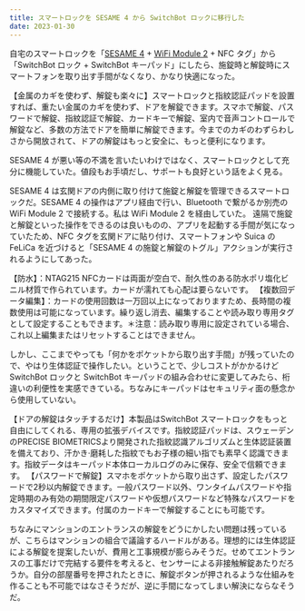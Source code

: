 ```yaml
---
title: スマートロックを SESAME 4 から SwitchBot ロックに移行した
date: 2023-01-30
---
```


自宅のスマートロックを「[SESAME 4](https://jp.candyhouse.co/products/sesame4) + [WiFi Module 2](https://jp.candyhouse.co/products/new-wifi) + NFC タグ」から「SwitchBot ロック + SwitchBot キーパッド」にしたら、施錠時と解錠時にスマートフォンを取り出す手間がなくなり、かなり快適になった。

<affiliate-link 
  src="https://m.media-amazon.com/images/I/81ltCKo4+pL._AC_SY300_SX300_.jpg"
  href="https://www.amazon.co.jp/dp/B0B1ZJP9YK"
  tag="1000ch-22"
  title="SwitchBot スマートロック 指紋認証パッド セット">
  【金属のカギを使わず、解錠も楽々に】スマートロックと指紋認証パッドを設置すれば、重たい金属のカギを使わず、ドアを解錠できます。スマホで解錠、パスワードで解錠、指紋認証で解錠、カードキーで解錠、室内で音声コントロールで解錠など、多数の方法でドアを簡単に解錠できます。今までのカギのわずらわしさから開放されて、ドアの解錠はもっと安全に、もっと便利になります。
</affiliate-link>

SESAME 4 が悪い等の不満を言いたいわけではなく、スマートロックとして充分に機能していた。値段もお手頃だし、サポートも良好という話をよく見る。

SESAME 4 は玄関ドアの内側に取り付けて施錠と解錠を管理できるスマートロックだ。SESAME 4 の操作はアプリ経由で行い、Bluetooth で繋がるか別売の WiFi Module 2 で接続する。私は WiFi Module 2 を経由していた。
遠隔で施錠と解錠といった操作をできるのは良いものの、アプリを起動する手間が気になっていたため、NFC タグを玄関ドアに貼り付け、スマートフォンや Suica の FeLiCa を近づけると「SESAME 4 の施錠と解錠のトグル」アクションが実行されるようにしてあった。

<affiliate-link 
  src="https://m.media-amazon.com/images/I/51UkPYuyGdL._AC_SX679_.jpg"
  href="https://www.amazon.co.jp/dp/B08FDM7XWB"
  tag="1000ch-22"
  title="NTAG 215コイン型カード">
  【防水】：NTAG215 NFCカードは両面が空白で、耐久性のある防水ポリ塩化ビニル材質で作られています。カードが濡れても心配は要らないです。
  【複数回データ編集】：カードの使用回数は一万回以上になっておりますため、長時間の複数使用は可能になっています。繰り返し消去、編集することや読み取り専用タグとして設定することもできます。＊注意：読み取り専用に設定されている場合、これ以上編集またはリセットすることはできません。
</affiliate-link>

しかし、ここまでやっても「何かをポケットから取り出す手間」が残っていたので、やはり生体認証で操作したい。ということで、少しコストがかかるけど SwitchBot ロックと SwitchBot キーパッドの組み合わせに変更してみたら、桁違いの利便性を実感できている。ちなみにキーパッドはセキュリティ面の懸念から使用していない。

<affiliate-link 
  src="https://m.media-amazon.com/images/I/51qSRSGlxOL._AC_SX679_.jpg"
  href="https://www.amazon.co.jp/dp/B09YYLQF7Y"
  tag="1000ch-22"
  title="SwitchBot 指紋認証パッド">
  【ドアの解錠はタッチするだけ】本製品はSwitchBot スマートロックをもっと自由にしてくれる、専用の拡張デバイスです。指紋認証パッドは、スウェーデンのPRECISE BIOMETRICSより開発された指紋認識アルゴリズムと生体認証装置を備えており、汗かき·磨耗した指紋でもお子様の細い指でも素早く認識できます。指紋データはキーパッド本体ローカルログのみに保存、安全で信頼できます。
  【パスワードで解錠】スマホをポケットから取り出さず、設定したパスワードで2秒以内解錠できます。一般パスワード以外、ワンタイムパスワードや指定時期のみ有効の期間限定パスワードや仮想パスワードなど特殊なパスワードをカスタマイズできます。付属のカードキーで解錠することにも可能です。
</affiliate-link>

ちなみにマンションのエントランスの解錠をどうにかしたい問題は残っているが、こちらはマンションの組合で議論するハードルがある。理想的には生体認証による解錠を提案したいが、費用と工事規模が膨らみそうだ。せめてエントランスの工事だけで完結する要件を考えると、センサーによる非接触解錠あたりだろうか。自分の部屋番号を押されたときに、解錠ボタンが押されるような仕組みを作ることも不可能ではなさそうだが、逆に手間になってしまい解決にならなそうだ。
